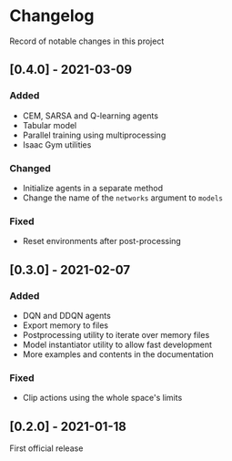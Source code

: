 # Changelog

Record of notable changes in this project

## [0.4.0] - 2021-03-09

### Added

- CEM, SARSA and Q-learning agents
- Tabular model
- Parallel training using multiprocessing
- Isaac Gym utilities

### Changed

- Initialize agents in a separate method
- Change the name of the `networks` argument to `models`

### Fixed

- Reset environments after post-processing

## [0.3.0] - 2021-02-07

### Added

- DQN and DDQN agents
- Export memory to files
- Postprocessing utility to iterate over memory files
- Model instantiator utility to allow fast development
- More examples and contents in the documentation

### Fixed

- Clip actions using the whole space's limits 

## [0.2.0] - 2021-01-18

First official release
